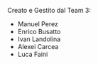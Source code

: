 Creato e Gestito dal Team 3:

- Manuel Perez
- Enrico Busatto
- Ivan Landolina
- Alexei Carcea
- Luca Faini
